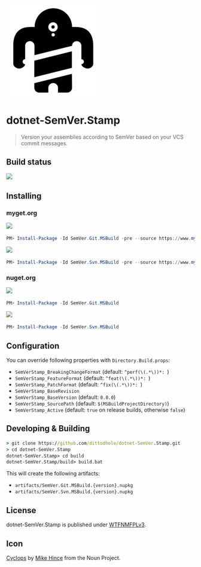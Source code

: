 ![](assets/noun_60203_cc.png)

# dotnet-SemVer.Stamp

> Version your assemblies according to SemVer based on your VCS commit messages.

## Build status

[![](https://img.shields.io/appveyor/ci/dittodhole/dotnet-semver-stamp.svg)](https://ci.appveyor.com/project/dittodhole/dotnet-semver-stamp)

## Installing

### myget.org

[![](https://img.shields.io/myget/dittodhole/vpre/SemVer.Git.MSBuild.svg)](https://www.myget.org/feed/dittodhole/package/nuget/SemVer.Git.MSBuild)

```powershell
PM> Install-Package -Id SemVer.Git.MSBuild -pre --source https://www.myget.org/F/dittodhole/api/v2
```

[![](https://img.shields.io/myget/dittodhole/vpre/SemVer.Svn.MSBuild.svg)](https://www.myget.org/feed/dittodhole/package/nuget/SemVer.Svn.MSBuild)

```powershell
PM> Install-Package -Id SemVer.Svn.MSBuild -pre --source https://www.myget.org/F/dittodhole/api/v2
```

### nuget.org

[![](https://img.shields.io/nuget/v/SemVer.Git.MSBuild.svg)](https://www.nuget.org/packages/SemVer.Git.MSBuild)

```powershell
PM> Install-Package -Id SemVer.Git.MSBuild
```

[![](https://img.shields.io/nuget/v/SemVer.Svn.MSBuild.svg)](https://www.nuget.org/packages/SemVer.Svn.MSBuild)

```powershell
PM> Install-Package -Id SemVer.Svn.MSBuild
```

## Configuration

You can override following properties with `Directory.Build.props`:

- `SemVerStamp_BreakingChangeFormat` (default: `^perf(\(.*\))*: `)
- `SemVerStamp_FeatureFormat` (default: `^feat(\(.*\))*: `)
- `SemVerStamp_PatchFormat` (default: `^fix(\(.*\))*: `)
- `SemVerStamp_BaseRevision`
- `SemVerStamp_BaseVersion` (default: `0.0.0`)
- `SemVerStamp_SourcePath` (default: `$(MSBuildProjectDirectory)`)
- `SemVerStamp_Active` (default: `true` on release builds, otherwise `false`)

## Developing & Building

```cmd
> git clone https://github.com/dittodhole/dotnet-SemVer.Stamp.git
> cd dotnet-SemVer.Stamp
dotnet-SemVer.Stamp> cd build
dotnet-SemVer.Stamp/build> build.bat
```

This will create the following artifacts:

- `artifacts/SemVer.Git.MSBuild.{version}.nupkg`
- `artifacts/SemVer.Svn.MSBuild.{version}.nupkg`

## License

dotnet-SemVer.Stamp is published under [WTFNMFPLv3](https://github.com/dittodhole/WTFNMFPLv3).

## Icon

[Cyclops](https://thenounproject.com/term/cyclops/60203/) by [Mike Hince](https://thenounproject.com/zer0mike) from the Noun Project.
